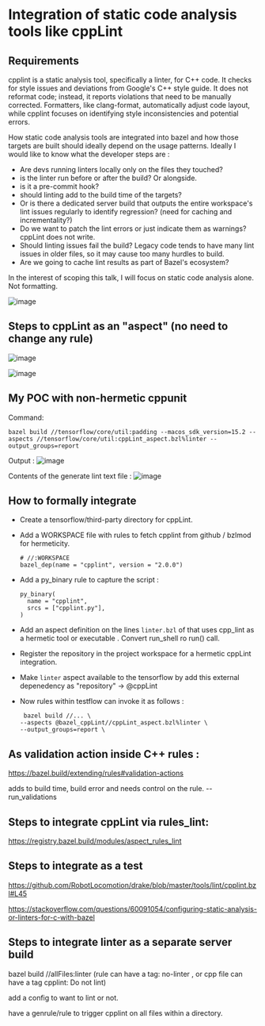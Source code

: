 # Integration of static code analysis tools like cppLint

## Requirements
cpplint is a static analysis tool, specifically a linter, for C++ code. It checks for style issues and deviations from Google's C++ style guide. It does not reformat code; instead, it reports violations that need to be manually corrected. Formatters, like clang-format, automatically adjust code layout, while cpplint focuses on identifying style inconsistencies and potential errors.


How static code analysis tools are integrated into bazel and how those targets are built should ideally depend on the usage patterns. 
Ideally I would like to know what the developer steps are : 
- Are devs running linters locally only on the files they touched?
- is the linter run before or after the build? Or alongside.
- is it a pre-commit hook? 
- should linting add to the build time of the targets?
- Or is there a dedicated server build that outputs the entire workspace's lint issues regularly to identify regression? (need for caching and incrementality?)
- Do we want to patch the lint errors or just indicate them as warnings? cppLint does not write. 
- Should linting issues fail the build? Legacy code tends to have many lint issues in older files, so it may cause too many hurdles to build.
- Are we going to cache lint results as part of Bazel's ecosystem?

 In the interest of scoping this talk, I will focus on static code analysis alone. Not formatting. 

 ![image](https://github.com/user-attachments/assets/eba6a737-45f2-4e8b-b6d9-0e3b0327899e)

  
## Steps to cppLint as an "aspect" (no need to change any rule)

![image](https://github.com/user-attachments/assets/093849f5-dbc2-4cac-a8dc-ef90f0663945)

![image](https://github.com/user-attachments/assets/f71ff970-6fd9-45e4-aedb-05f8b3e90817)

## My POC with non-hermetic cppunit

Command:
```
bazel build //tensorflow/core/util:padding --macos_sdk_version=15.2 --aspects //tensorflow/core/util:cppLint_aspect.bzl%linter --output_groups=report
```

Output : 
![image](https://github.com/user-attachments/assets/2d3125e0-0c0f-421c-9d39-6a7143ff8bbe)

Contents of the generate lint text file : 
![image](https://github.com/user-attachments/assets/700b9e44-a8b1-4eda-bda6-d7f552787378)

## How to formally integrate
- Create a tensorflow/third-party directory for cppLint.
- Add a WORKSPACE file with rules to fetch cpplint from github / bzlmod for hermeticity.
  ```
  # //:WORKSPACE
  bazel_dep(name = "cpplint", version = "2.0.0")
  ```
- Add a py_binary rule to capture the script :
  ```
  py_binary(
    name = "cpplint",
    srcs = ["cpplint.py"],
  )
  ```
- Add an aspect definition on the lines `linter.bzl` of that uses cpp_lint as a hermetic tool or executable . Convert run_shell ro run() call. 
- Register the repository in the project workspace for a hermetic cppLint integration.
- Make `linter` aspect available to the tensorflow by add this external depenedency as "repository" -> @cppLint
- Now rules within testflow can invoke it as follows :

  ```
   bazel build //... \
  --aspects @bazel_cppLint//cppLint_aspect.bzl%linter \
  --output_groups=report \
  ```
  
## As validation action inside C++ rules :
https://bazel.build/extending/rules#validation-actions

adds to build time, build error and needs control on the rule. --run_validations

## Steps to integrate cppLint via rules_lint: 
https://registry.bazel.build/modules/aspect_rules_lint

## Steps to integrate as a test
https://github.com/RobotLocomotion/drake/blob/master/tools/lint/cpplint.bzl#L45

https://stackoverflow.com/questions/60091054/configuring-static-analysis-or-linters-for-c-with-bazel

## Steps to integrate linter as a separate server build 
 bazel build //allFiles:linter  (rule can have a tag: no-linter , or cpp file can have a tag cpplint: Do not lint)

 add a config to want to lint or not. 

 have a genrule/rule to trigger cpplint on all files within a directory. 
